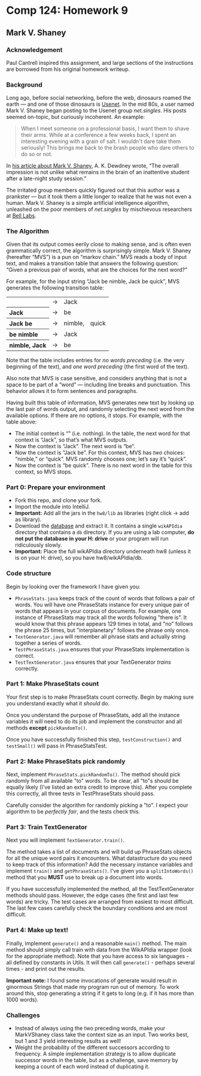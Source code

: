 Comp 124: Homework 9
====


Mark V. Shaney
---

### Acknowledgement

Paul Cantrell inspired this assignment, and large sections of the instructions are borrowed from his original homework writeup.

### Background

Long ago, before social networking, before the web, dinosaurs roamed the earth — and one of those dinosaurs is [Usenet](http://en.wikipedia.org/wiki/Usenet). In the mid 80s, a user named Mark V. Shaney began posting to the Usenet group _net.singles_. His posts seemed on-topic, but curiously incoherent. An example:

<blockquote>When I meet someone on a professional basis, I want them to shave their
arms.  While at a conference a few weeks back, I spent an interesting evening
with a grain of salt.  I wouldn't dare take them seriously!  This brings me back
to the brash people who dare others to do so or not.</blockquote>

In [his article about Mark V. Shaney](http://www.clear.rice.edu/comp200/09fall/textriff/sci_am_paper.htm), A. K. Dewdney wrote, “The overall impression is not unlike what remains in the brain of an inattentive student after a late-night study session.”

The irritated group members quickly figured out that this author was a prankster — but it took them a little longer to realize that he was not even a human. Mark V. Shaney is a simple artificial intelligence algorithm, unleashed on the poor members of _net.singles_ by mischievous researchers at [Bell Labs](http://en.wikipedia.org/wiki/Bell_labs).

### The Algorithm

Given that its output comes eerily close to making sense, and is often even grammatically correct, the algorithm is surprisingly simple. Mark V. Shaney (hereafter “MVS”) is a pun on “markov chain.” MVS reads a body of input text, and makes a transition table that answers the following question: “Given a previous pair of words, what are the choices for the next word?”

For example, for the input string “Jack be nimble, Jack be quick”, MVS generates the following transition table:

<table>
  <tr><th align="left"></th> <td>→</td> <td>Jack</td></tr>
  <tr><th align="left">Jack</th> <td>→</td> <td>be</td></tr>
  <tr><th align="left">Jack be</th> <td>→</td> <td>nimble,</td> <td>quick</td></tr>
  <tr><th align="left">be nimble <td>→</td> <td>Jack</td></tr>
  <tr><th align="left">nimble, Jack</th> <td>→</td> <td>be</td></tr>
</table>

Note that the table includes entries for _no words preceding_ (i.e. the very beginning of the text), and _one word preceding_ (the first word of the text).

Also note that MVS is case sensitive, and considers anything that is not a space to be part of a “word” — including line breaks and punctuation. This behavior allows it to form sentences and paragraphs.

Having built this table of information, MVS  generates new text by looking up the last pair of words output, and randomly selecting the next word from the available options. If there are no options, it stops. For example, with the table above:

* The initial context is “” (i.e. nothing). In the table, the next word for that context is “Jack”, so that’s what MVS outputs.
* Now the context is “Jack”. The next word is “be”.
* Now the context is “Jack be”. For this context, MVS has _two_ choices: “nimble,” or “quick”. MVS randomly chooses one; let’s say it’s “quick”.
* Now the context is “be quick”. There is no next word in the table for this context, so MVS stops.

### Part 0: Prepare your environment

 - Fork this repo, and clone your fork.
 - Import the module into IntelliJ.
 - **Important:** Add all the jars in the `hw8/lib` as libraries (right click -> add as library).
 - Download the [database](http://poliwiki.macalester.edu/shilad/wiki-text-generator.zip) and extract it.
It contains a single `wikAPIdia` directory that contains a `db` directory.
If you are using a lab computer, **do not put the database in your H: drive** or your program will run ridiculously slowly.
 - **Important:** Place the full wikAPIdia directory underneath hw8 (unless it is on your H: drive), so you have hw8/wikAPIdia/db.

### Code structure

Begin by looking over the framework I have given you:

* `PhraseStats.java` keeps track of the count of words that follows a pair of words.
You will have one PhraseStats instance for every unique pair of words that appears in your corpus of documents.
For example, one instance of PhraseStats may track all the words following "there is".
It would know that this phrase appears 129 times in total, and "no" follows the phrase
25 times, but "interplanetary" follows the phrase only once.
* `TextGenerator.java` will remember all phrase stats and actually string together a series of words.
* `TestPhraseStats.java` ensures that your PhraseStats implementation is correct.
* `TestTextGenerator.java` ensures that your TextGenerator *trains* correctly.

### Part 1: Make PhraseStats count

Your first step is to make PhraseStats count correctly. Begin by making sure you understand exactly what it *should* do.

Once you understand the purpose of PhraseStats, add all the instance variables it will need to do its job and implement the
constructor and all methods **except** `pickRandomTo()`.

Once you have successfully finished this step, `testConstruction()` and `testSmall()` will pass in PhraseStatsTest.

### Part 2: Make PhraseStats pick randomly

Next, implement `PhraseStats.pickRandomTo()`.
The method should pick randomly from all available "to" words.
To be clear, all "to"s should be equally likely (I've listed an extra credit to improve this).
After you complete this correctly, all three tests in TestPhraseStats should pass.

Carefully consider the algorithm for randomly picking a "to". I expect your algorithm to be *perfectly fair*, and the tests check this.

### Part 3: Train TextGenerator

Next you will implement `TextGenerator.train()`.

The method takes a list of documents and will build up PhraseStats objects for all the unique word pairs it encounters.
What datastructure do you need to keep track of this information?
Add the necessary instance variables and implement `train()` and `getPhraseStats()`.
I've given you a `splitIntoWords()` method that you **MUST** use to break up a document into words.

If you have successfully implemented the method, all the TestTextGenerator methods should pass.
However, the edge cases (the first and last few words) are tricky.
The test cases are arranged from easiest to most difficult.
The last few cases carefully check the boundary conditions and are most difficult.


### Part 4: Make up text!

Finally, implement `generate()` and a reasonable `main()` method.
The main method should simply call train with data from the WikAPIdia wrapper (look for the appropriate method).
Note that you have access to six languages - all defined by constants in Utils.
It will then call `generate()` - perhaps several times - and print out the results.

**Important note:** I found some invocations of generate would result in ginormous Strings that made my program run out of memory.
To work around this, stop generating a string if it gets to long (e.g. if it has more than 1000 words).

### Challenges

* Instead of always using the two preceding words, make your MarkVShaney class take the context size as an input. Two works best, but 1 and 3 yield interesting results as well!
* Weight the probability of the different successors according to frequency. A simple implementation strategy is to allow duplicate successor words in the table, but as a challenge, save memory by keeping a count of each word instead of duplicating it.